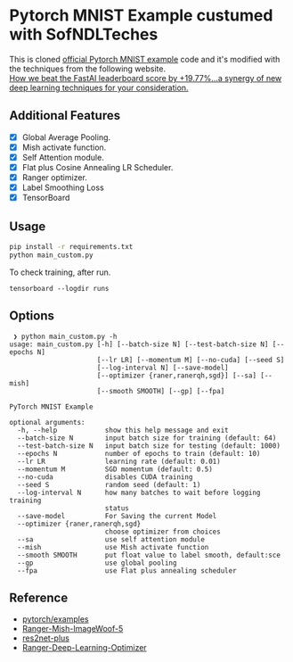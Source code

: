 # Pytorch MNIST Example custumed with SofNDLTeches

This is cloned [official Pytorch MNIST example](https://github.com/pytorch/examples) code and it's modified with the techniques from the following website.  
[How we beat the FastAI leaderboard score by +19.77%…a synergy of new deep learning techniques for your consideration.](https://medium.com/@lessw/how-we-beat-the-fastai-leaderboard-score-by-19-77-a-cbb2338fab5c)  

## Additional Features
- [x] Global Average Pooling.
- [x] Mish activate function.
- [x] Self Attention module.
- [x] Flat plus Cosine Annealing LR Scheduler.
- [x] Ranger optimizer.
- [x] Label Smoothing Loss
- [x] TensorBoard

## Usage
```bash
pip install -r requirements.txt
python main_custom.py
```  

To check training, after run.  
```
tensorboard --logdir runs
```

## Options

```
 ❯ python main_custom.py -h
usage: main_custom.py [-h] [--batch-size N] [--test-batch-size N] [--epochs N]
                      [--lr LR] [--momentum M] [--no-cuda] [--seed S]
                      [--log-interval N] [--save-model]
                      [--optimizer {raner,ranerqh,sgd}] [--sa] [--mish]
                      [--smooth SMOOTH] [--gp] [--fpa]

PyTorch MNIST Example

optional arguments:
  -h, --help            show this help message and exit
  --batch-size N        input batch size for training (default: 64)
  --test-batch-size N   input batch size for testing (default: 1000)
  --epochs N            number of epochs to train (default: 10)
  --lr LR               learning rate (default: 0.01)
  --momentum M          SGD momentum (default: 0.5)
  --no-cuda             disables CUDA training
  --seed S              random seed (default: 1)
  --log-interval N      how many batches to wait before logging training
                        status
  --save-model          For Saving the current Model
  --optimizer {raner,ranerqh,sgd}
                        choose optimizer from choices
  --sa                  use self attention module
  --mish                use Mish activate function
  --smooth SMOOTH       put float value to label smooth, default:sce
  --gp                  use global pooling
  --fpa                 use Flat plus annealing scheduler
```

## Reference
- [pytorch/examples](https://github.com/pytorch/examples)
- [Ranger-Mish-ImageWoof-5](https://github.com/lessw2020/Ranger-Mish-ImageWoof-5)
- [res2net-plus](https://github.com/lessw2020/res2net-plus) 
- [Ranger-Deep-Learning-Optimizer](https://github.com/lessw2020/Ranger-Deep-Learning-Optimizer)

